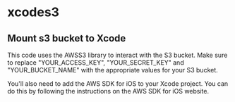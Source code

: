 # xcodes3
Mount s3 bucket to Xcode 
--
This code uses the AWSS3 library to interact with the S3 bucket. Make sure to replace "YOUR_ACCESS_KEY", "YOUR_SECRET_KEY" and "YOUR_BUCKET_NAME" with the appropriate values for your S3 bucket.

You'll also need to add the AWS SDK for iOS to your Xcode project. You can do this by following the instructions on the AWS SDK for iOS website.
